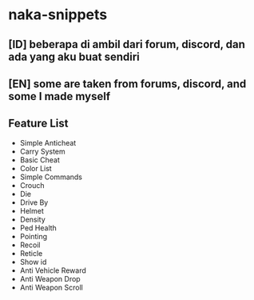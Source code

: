 # naka-snippets

## [ID] beberapa di ambil dari forum, discord, dan ada yang aku buat sendiri
## [EN] some are taken from forums, discord, and some I made myself

## Feature List
- Simple Anticheat
- Carry System
- Basic Cheat
- Color List
- Simple Commands
- Crouch
- Die
- Drive By
- Helmet
- Density
- Ped Health
- Pointing
- Recoil
- Reticle
- Show id
- Anti Vehicle Reward
- Anti Weapon Drop
- Anti Weapon Scroll